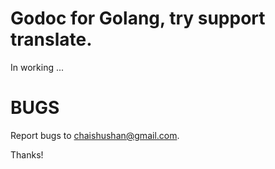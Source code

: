 # Godoc for Golang, try support translate.

In working ...

# BUGS

Report bugs to chaishushan@gmail.com.

Thanks!
